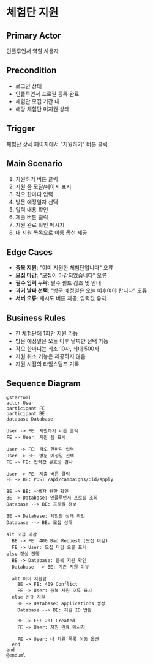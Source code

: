 # 체험단 지원

## Primary Actor
인플루언서 역할 사용자

## Precondition
- 로그인 상태
- 인플루언서 프로필 등록 완료
- 체험단 모집 기간 내
- 해당 체험단 미지원 상태

## Trigger
체험단 상세 페이지에서 "지원하기" 버튼 클릭

## Main Scenario
1. 지원하기 버튼 클릭
2. 지원 폼 모달/페이지 표시
3. 각오 한마디 입력
4. 방문 예정일자 선택
5. 입력 내용 확인
6. 제출 버튼 클릭
7. 지원 완료 확인 메시지
8. 내 지원 목록으로 이동 옵션 제공

## Edge Cases
- **중복 지원**: "이미 지원한 체험단입니다" 오류
- **모집 마감**: "모집이 마감되었습니다" 오류
- **필수 입력 누락**: 필수 필드 강조 및 안내
- **과거 날짜 선택**: "방문 예정일은 오늘 이후여야 합니다" 오류
- **서버 오류**: 재시도 버튼 제공, 입력값 유지

## Business Rules
- 한 체험단에 1회만 지원 가능
- 방문 예정일은 오늘 이후 날짜만 선택 가능
- 각오 한마디는 최소 10자, 최대 500자
- 지원 취소 기능은 제공하지 않음
- 지원 시점의 타임스탬프 기록

## Sequence Diagram

```plantuml
@startuml
actor User
participant FE
participant BE
database Database

User -> FE: 지원하기 버튼 클릭
FE -> User: 지원 폼 표시

User -> FE: 각오 한마디 입력
User -> FE: 방문 예정일 선택
FE -> FE: 입력값 유효성 검사

User -> FE: 제출 버튼 클릭
FE -> BE: POST /api/campaigns/:id/apply

BE -> BE: 사용자 권한 확인
BE -> Database: 인플루언서 프로필 조회
Database --> BE: 프로필 정보

BE -> Database: 체험단 상태 확인
Database --> BE: 모집 상태

alt 모집 마감
  BE -> FE: 400 Bad Request (모집 마감)
  FE -> User: 모집 마감 오류 표시
else 정상 진행
  BE -> Database: 중복 지원 확인
  Database --> BE: 기존 지원 여부

  alt 이미 지원함
    BE -> FE: 409 Conflict
    FE -> User: 중복 지원 오류 표시
  else 신규 지원
    BE -> Database: applications 생성
    Database --> BE: 지원 ID 반환

    BE -> FE: 201 Created
    FE -> User: 지원 완료 메시지

    FE -> User: 내 지원 목록 이동 옵션
  end
end
@enduml
```